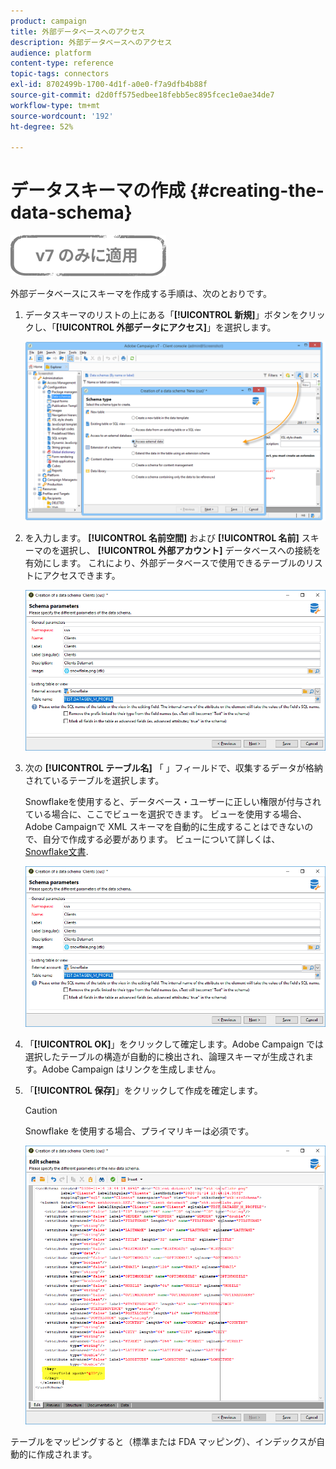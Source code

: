 ```yaml
---
product: campaign
title: 外部データベースへのアクセス
description: 外部データベースへのアクセス
audience: platform
content-type: reference
topic-tags: connectors
exl-id: 8702499b-1700-4d1f-a0e0-f7a9dfb4b88f
source-git-commit: d2d0ff575edbee18febb5ec895fcec1e0ae34de7
workflow-type: tm+mt
source-wordcount: '192'
ht-degree: 52%

---
```


# データスキーマの作成 {#creating-the-data-schema}

![](../../assets/v7-only.svg)

外部データベースにスキーマを作成する手順は、次のとおりです。

1. データスキーマのリストの上にある「**[!UICONTROL 新規]**」ボタンをクリックし、「**[!UICONTROL 外部データにアクセス]**」を選択します。

   ![](assets/wf_new_schema_fda.png)

1. を入力します。 **[!UICONTROL 名前空間]** および  **[!UICONTROL 名前]** スキーマのを選択し、 **[!UICONTROL 外部アカウント]** データベースへの接続を有効にします。 これにより、外部データベースで使用できるテーブルのリストにアクセスできます。

   ![](assets/wf_new_schema_select_table_fda.png)

1. 次の **[!UICONTROL テーブル名]** 「 」フィールドで、収集するデータが格納されているテーブルを選択します。

   Snowflakeを使用すると、データベース・ユーザーに正しい権限が付与されている場合に、ここでビューを選択できます。 ビューを使用する場合、Adobe Campaignで XML スキーマを自動的に生成することはできないので、自分で作成する必要があります。 ビューについて詳しくは、 [Snowflake文書](https://docs.snowflake.com/en/user-guide/views-introduction.html).

   ![](assets/wf_new_schema_select_table_fda.png)

1. 「**[!UICONTROL OK]**」をクリックして確定します。Adobe Campaign では選択したテーブルの構造が自動的に検出され、論理スキーマが生成されます。Adobe Campaign はリンクを生成しません。

1. 「**[!UICONTROL 保存]**」をクリックして作成を確定します。

   >[!CAUTION]
   >
   >Snowflake を使用する場合、プライマリキーは必須です。

   ![](assets/wf_new_schema_generate_fda.png)

テーブルをマッピングすると（標準または FDA マッピング）、インデックスが自動的に作成されます。
